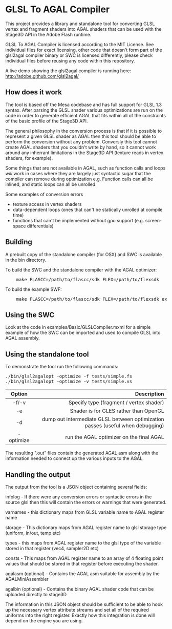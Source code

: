 GLSL To AGAL Compiler
=====================

This project provides a library and standalone tool for converting GLSL vertex and fragment shaders into AGAL shaders that can be used with the Stage3D API in the Adobe Flash runtime.

GLSL To AGAL Compiler is licensed according to the MIT License. See individual files for exact licensing, other code that doesn't form part of the glsl2agal compiler binary or SWC is licensed differently, please check individual files before reusing any code within this repository.

A live demo showing the glsl2agal compiler is running here: http://adobe.github.com/glsl2agal/

How does it work
----------------

The tool is based off the Mesa codebase and has full support for GLSL 1.3 syntax. After parsing the GLSL shader various optimizations are run on the code in order to generate efficient AGAL that fits within all of the constraints of the basic profile of the Stage3D API.

The general philosophy in the conversion process is that if it is possible to represent a given GLSL shader as AGAL then this tool should be able to perform the conversion without any problem. Conversly this tool cannot create AGAL shaders that you couldn't write by hand, so it cannot work around any inherrant limitations in the Stage3D API (texture reads in vertex shaders, for example).

Some things that are not available in AGAL, such as function calls and loops *will* work in cases where they are largely just syntactic sugar that the compiler can remove during optimization e.g. Function calls can all be inlined, and static loops can all be unrolled.

Some examples of conversion errors
- texture access in vertex shaders
- data-dependent loops (ones that can't be statically unrolled at compile time)
- functions that can't be implemented without gpu support (e.g. screen-space differentials)

Building
--------

A prebuilt copy of the standalone compiler (for OSX) and SWC is available in the bin directory.

To build the SWC and the standalone compiler with the AGAL optimizer:
<pre>
	make FLASCC=/path/to/flascc/sdk FLEX=/path/to/flexsdk
</pre>

To build the example SWF:

<pre>
	make FLASCC=/path/to/flascc/sdk FLEX=/path/to/flexsdk example
</pre>

Using the SWC
-------------

Look at the code in examples/Basic/GLSLCompiler.mxml for a simple example of how the SWC can be imported and used to compile GLSL into AGAL assembly.

Using the standalone tool
-------------------------

To demonstrate the tool run the following commands:

<pre>
./bin/glsl2agalopt -optimize -f tests/simple.fs
./bin/glsl2agalopt -optimize -v tests/simple.vs
</pre>

Option | Description
:-------:|------------:|
 -f/-v | Specify type (fragment / vertex shader)
 -e | Shader is for GLES rather than OpenGL |
 -d | dump out intermediate GLSL between optimization passes (useful when debugging) |
 -optimize | run the AGAL optimizer on the final AGAL |

The resulting ".out" files contain the generated AGAL asm along with the information needed to connect up the various inputs to the AGAL.

Handling the output
-------------------

The output from the tool is a JSON object containing several fields:

infolog - If there were any conversion errors or syntactic errors in the source glsl then this will contain the errors or warnings that were generated.

varnames - this dictionary maps from GLSL variable name to AGAL register name

storage - This dictionary maps from AGAL register name to glsl storage type (uniform, in/out, temp etc)

types - this maps from AGAL register name to the glsl type of the variable stored in that register (vec4, sampler2D etc)

consts - This maps from AGAL register name to an array of 4 floating point values that should be stored in that register before executing the shader.

agalasm (optional) - Contains the AGAL asm suitable for assembly by the AGALMiniAssembler

agalbin (optional) - Contains the binary AGAL shader code that can be uploaded directly to stage3D

The information in this JSON object should be sufficient to be able to hook up the necessary vertex attribute streams and set all of the required uniforms into the right register. Exactly how this integration is done will depend on the engine you are using.
